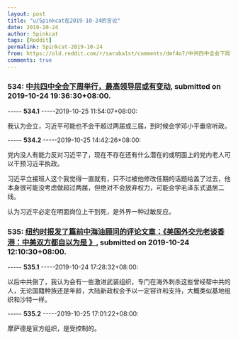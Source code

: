 ```yaml
---
layout: post
title: "u/Spinkcat在2019-10-24的言论"
date: 2019-10-24
author: Spinkcat
tags: [Reddit]
permalink: Spinkcat-2019-10-24
from: https://old.reddit.com/r/saraba1st/comments/dmf4o7/中共四中全会下周举行最高领导层或有变动/
comments: true
---
```


### 534: [中共四中全会下周举行，最高领导层或有变动](https://old.reddit.com/r/saraba1st/comments/dmf4o7/中共四中全会下周举行最高领导层或有变动/), submitted on 2019-10-24 19:36:30+08:00.

----- __534.1__ -----2019-10-25 11:54:07+08:00:

我认为会立，习近平可能也不会干超过两届或三届，到时候会学邓小平垂帘听政。

----- __534.2__ -----2019-10-25 14:42:26+08:00:

党内没人有能力反对习近平了，现在不存在还有什么潜在的或明面上的党内老人可以干预习近平执政。

习近平立接班人这个我觉得一直就有，只不过被他修改任期的话题给盖了过去，他本身很可能没考虑做超过两届，但绝对不会放弃权力，可能会学毛泽东式退居二线。

认为习近平必定在明面岗位上干到死，是外界一种过敏反应。

### 535: [纽约时报发了篇前中海油顾问的评论文章：《美国外交元老谈香港：中美双方都自以为是 》](https://old.reddit.com/r/saraba1st/comments/dmb4df/纽约时报发了篇前中海油顾问的评论文章美国外交元老谈香港中美双方都自以为是/), submitted on 2019-10-24 12:10:30+08:00.

----- __535.1__ -----2019-10-24 17:28:32+08:00:

以后中共倒了，我认为会有一些激进武装组织，专门在海外刺杀这些曾经帮中共的人，无论国籍种族还是年龄，大陆新政权会予以一定容许和支持，大概类似基地组织和沙特一样。

----- __535.2__ -----2019-10-25 17:01:22+08:00:

摩萨德是官方组织，是受控制的。

